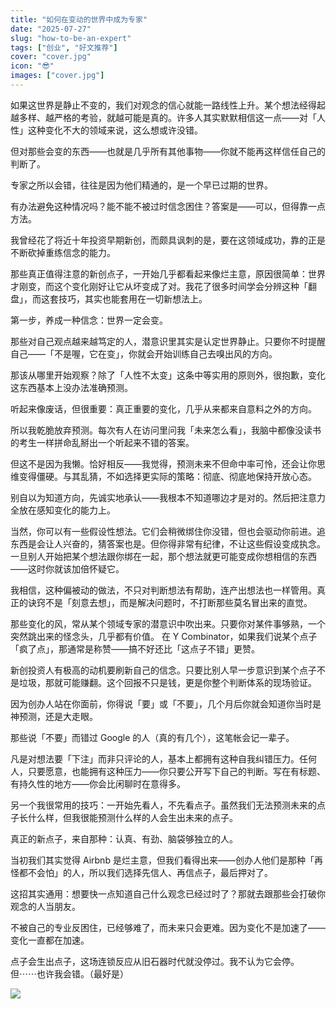 ```yaml
---
title: "如何在变动的世界中成为专家"
date: "2025-07-27"
slug: "how-to-be-an-expert"
tags: ["创业", "好文推荐"]
cover: "cover.jpg"
icon: "😎"
images: ["cover.jpg"]
---
```

如果这世界是静止不变的，我们对观念的信心就能一路线性上升。某个想法经得起越多样、越严格的考验，就越可能是真的。许多人其实默默相信这一点——对「人性」这种变化不大的领域来说，这么想或许没错。



但对那些会变的东西——也就是几乎所有其他事物——你就不能再这样信任自己的判断了。



专家之所以会错，往往是因为他们精通的，是一个早已过期的世界。



有办法避免这种情况吗？能不能不被过时信念困住？答案是——可以，但得靠一点方法。



我曾经花了将近十年投资早期新创，而颇具讽刺的是，要在这领域成功，靠的正是不断砍掉重练信念的能力。



那些真正值得注意的新创点子，一开始几乎都看起来像烂主意，原因很简单：世界才刚变，而这个变化刚好让它从坏变成了对。我花了很多时间学会分辨这种「翻盘」，而这套技巧，其实也能套用在一切新想法上。



第一步，养成一种信念：世界一定会变。



那些对自己观点越来越笃定的人，潜意识里其实是认定世界静止。只要你不时提醒自己——「不是喔，它在变」，你就会开始训练自己去嗅出风的方向。



那该从哪里开始观察？除了「人性不太变」这条中等实用的原则外，很抱歉，变化这东西基本上没办法准确预测。



听起来像废话，但很重要：真正重要的变化，几乎从来都来自意料之外的方向。



所以我乾脆放弃预测。每次有人在访问里问我「未来怎么看」，我脑中都像没读书的考生一样拼命乱掰出一个听起来不错的答案。



但这不是因为我懒。恰好相反——我觉得，预测未来不但命中率可怜，还会让你思维变得僵硬。与其乱猜，不如选择更实际的策略：彻底、彻底地保持开放心态。



别自以为知道方向，先诚实地承认——我根本不知道哪边才是对的。然后把注意力全放在感知变化的能力上。



当然，你可以有一些假设性想法。它们会稍微绑住你没错，但也会驱动你前进。追东西是会让人兴奋的，猜答案也是。但你得非常有纪律，不让这些假设变成执念。
一旦别人开始把某个想法跟你绑在一起，那个想法就更可能变成你想相信的东西——这时你就该加倍怀疑它。



我相信，这种偏被动的做法，不只对判断想法有帮助，连产出想法也一样管用。真正的诀窍不是「刻意去想」，而是解决问题时，不打断那些莫名冒出来的直觉。



那些变化的风，常从某个领域专家的潜意识中吹出来。只要你对某件事够熟，一个突然跳出来的怪念头，几乎都有价值。
在 Y Combinator，如果我们说某个点子「疯了点」，那通常是称赞——搞不好还比「这点子不错」更赞。



新创投资人有极高的动机要刷新自己的信念。只要比别人早一步意识到某个点子不是垃圾，那就可能赚翻。这个回报不只是钱，更是你整个判断体系的现场验证。



因为创办人站在你面前，你得说「要」或「不要」，几个月后你就会知道你当时是神预测，还是大走眼。



那些说「不要」而错过 Google 的人（真的有几个），这笔帐会记一辈子。



凡是对想法要「下注」而非只评论的人，基本上都拥有这种自我纠错压力。任何人，只要愿意，也能拥有这种压力——你只要公开写下自己的判断。写在有标题、有持久性的地方——你会比闲聊时在意得多。



另一个我很常用的技巧：一开始先看人，不先看点子。虽然我们无法预测未来的点子长什么样，但我很能预测什么样的人会生出未来的点子。



真正的新点子，来自那种：认真、有劲、脑袋够独立的人。



当初我们其实觉得 Airbnb 是烂主意，但我们看得出来——创办人他们是那种「再怪都不会怕」的人，所以我们选择先信人、再信点子，最后押对了。



这招其实通用：想要快一点知道自己什么观念已经过时了？那就去跟那些会打破你观念的人当朋友。



不被自己的专业反困住，已经够难了，而未来只会更难。因为变化不是加速了——变化一直都在加速。



点子会生出点子，这场连锁反应从旧石器时代就没停过。我不认为它会停。
但⋯⋯也许我会错。（最好是）




![](https://prod-files-secure.s3.us-west-2.amazonaws.com/112d0858-5090-4d34-a606-b75eb8d65fd2/46476355-9cf3-4e99-9b7a-3531bc426380/1000202064.png?X-Amz-Algorithm=AWS4-HMAC-SHA256&X-Amz-Content-Sha256=UNSIGNED-PAYLOAD&X-Amz-Credential=ASIAZI2LB4666A52KID2%2F20251023%2Fus-west-2%2Fs3%2Faws4_request&X-Amz-Date=20251023T191105Z&X-Amz-Expires=3600&X-Amz-Security-Token=IQoJb3JpZ2luX2VjEJP%2F%2F%2F%2F%2F%2F%2F%2F%2F%2FwEaCXVzLXdlc3QtMiJHMEUCIDXodoBu%2Bd8NqB0dmDzAD6g%2BgAgN6CYrQQ4oAPGadXlMAiEAtV0RnGN80lxvhEN3F0l3kpMlZKSoGXzdurZ%2FkvfPG7Iq%2FwMISxAAGgw2Mzc0MjMxODM4MDUiDNm%2B4FhPiepEimrczircA5H1M47PSMqFeVwLibcYI7cV99fj0pNrin4k27xiTsmj4h6XnumdZXwenyM4pjpV8cKXtkq41RvR5K8TooCQFk1CR48JhonqpCQVjZrBtDd5RecAQXrcuZ21O8JkzvWmoZc3JBoxKKa83yaHteueXPe40YMZnIUsAoV4%2FtDhRSpu6qXbEfRulsBhbghyRdLbFNqxTXv6pf9pR984z7%2F5I9cZmQ3BFTkV0Qq2nXHXMZWWbCOvKOxbeCiU3T%2FcHfocemMxEcNk1R1Kr%2Bj6mfQF4yA0XW0bCbrp32p5bIUsB9VhPQYEg2MxY5Z44oRc40f2oATqA7JepXOXIaVsCmegiBg1BbO2tjeFWwOqzxyAt3tS828o3QYETZvkdq69KjWA8cbq%2F43HwwzFINx53Qd0lxX%2Blb7iLnMZkCkghzolOE0AWTiA%2F9BvvLFjkEs8nEcUHAvAqK5EcgH0dVHRIq2HJaiZgeDDY1Nz5JRoNEMPLjUCnXUfT9pRNHyXOaLucECvt4UhdBQsrIWfT0hcVkb4mTQe2yNkphpF8A4%2BcHk6G915AhPVc7Pcsvc%2BHaBlG%2BHviqmm3m%2FK1MxirtkuvKsequ5ciIJmjp8psmvgV62an2kA2U%2BpWFdBqta8%2BDshMNfi6ccGOqUB1rqcsqr%2B7%2FdE1xquGBOHoB6vq6lLY2PHApwLgklu%2B7sFOX0mO5iuAc7V1iksiddQUXRJQpkOE2rqgokTulUHalenBzTnlbQFNrPhGtMLsVgJ2hbEVidTaSvu03PxFuHtV8vE3Cq0CCZMDLbUbi%2FmBSn%2BQEEDIkM3lyIYsjJJw%2F9ltbN4ctNOf78zWJaDdI%2Fg1I%2BuRRT%2F6Teu2i14%2BE8RWSEMUTVU&X-Amz-Signature=8dda41a206a8ac12a3be849684f2c64707f96fd8e0962ffc201834f25a20bc11&X-Amz-SignedHeaders=host&x-amz-checksum-mode=ENABLED&x-id=GetObject)

